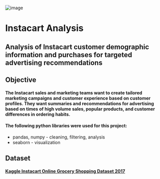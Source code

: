 ![image](https://github.com/dsad8000/instacart/assets/98616377/aa621059-9143-4223-a583-e4d69153210a)

# Instacart Analysis
## Analysis of Instacart customer demographic information and purchases for targeted advertising recommendations
## **Objective**
#### The Instacart sales and marketing teams want to create tailored marketing campaigns and customer experience based on customer profiles. They want summaries and recommendations for advertising based on times of high volume sales, popular products, and customer differences in ordering habits.

#### The following python libraries were used for this project:
* pandas, numpy - cleaning, filtering, analysis
* seaborn - visualization

## **Dataset**
#### [Kaggle Instacart Online Grocery Shopping Dataset 2017](https://www.kaggle.com/datasets/psparks/instacart-market-basket-analysis)


